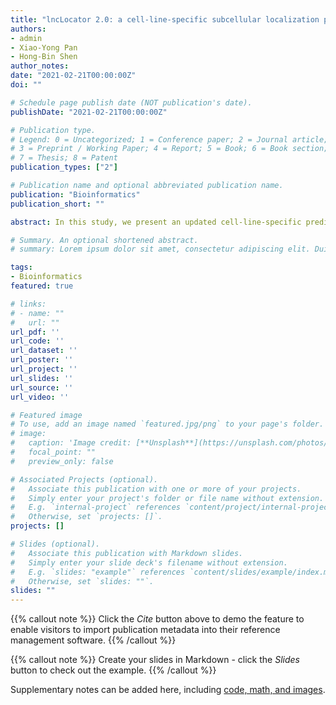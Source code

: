 ```yaml
---
title: "lncLocator 2.0: a cell-line-specific subcellular localization predictor for long non-coding RNAs with interpretable deep learning"
authors:
- admin
- Xiao-Yong Pan
- Hong-Bin Shen
author_notes:
date: "2021-02-21T00:00:00Z"
doi: ""

# Schedule page publish date (NOT publication's date).
publishDate: "2021-02-21T00:00:00Z"

# Publication type.
# Legend: 0 = Uncategorized; 1 = Conference paper; 2 = Journal article;
# 3 = Preprint / Working Paper; 4 = Report; 5 = Book; 6 = Book section;
# 7 = Thesis; 8 = Patent
publication_types: ["2"]

# Publication name and optional abbreviated publication name.
publication: "Bioinformatics"
publication_short: ""

abstract: In this study, we present an updated cell-line-specific predictor lncLocator 2.0, which trains an end-to-end deep model per cell line, for predicting lncRNA subcellular localization from sequences.We first construct benchmark datasets of lncRNA  subcellular localizations for 15 cell lines. Then we learn word embeddings using natural language models, and these learned embeddings are fed into convolutional neural network, long short-term memory and multilayer perceptron to classify subcellular localizations. lncLocator 2.0 achieves varying effectiveness for different cell lines and demonstrates the necessity of training cell-line-specific models. Furthermore, we adopt Integrated Gradients to explain the proposed model in lncLocator 2.0, and find some potential patterns that determine the subcellular localizations of lncRNAs, suggesting that the subcellular localization of lncRNAs is linked to some specific nucleotides.

# Summary. An optional shortened abstract.
# summary: Lorem ipsum dolor sit amet, consectetur adipiscing elit. Duis posuere tellus ac convallis placerat. Proin tincidunt magna sed ex sollicitudin condimentum.

tags:
- Bioinformatics
featured: true

# links:
# - name: ""
#   url: ""
url_pdf: ''
url_code: ''
url_dataset: ''
url_poster: ''
url_project: ''
url_slides: ''
url_source: ''
url_video: ''

# Featured image
# To use, add an image named `featured.jpg/png` to your page's folder. 
# image:
#   caption: 'Image credit: [**Unsplash**](https://unsplash.com/photos/jdD8gXaTZsc)'
#   focal_point: ""
#   preview_only: false

# Associated Projects (optional).
#   Associate this publication with one or more of your projects.
#   Simply enter your project's folder or file name without extension.
#   E.g. `internal-project` references `content/project/internal-project/index.md`.
#   Otherwise, set `projects: []`.
projects: []

# Slides (optional).
#   Associate this publication with Markdown slides.
#   Simply enter your slide deck's filename without extension.
#   E.g. `slides: "example"` references `content/slides/example/index.md`.
#   Otherwise, set `slides: ""`.
slides: ""
---
```


{{% callout note %}}
Click the *Cite* button above to demo the feature to enable visitors to import publication metadata into their reference management software.
{{% /callout %}}

{{% callout note %}}
Create your slides in Markdown - click the *Slides* button to check out the example.
{{% /callout %}}

Supplementary notes can be added here, including [code, math, and images](https://wowchemy.com/docs/writing-markdown-latex/).